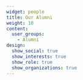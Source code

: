 ```yaml
---
widget: people
title: Our Alumni
weight: 10
content:
  user_groups:
    - Alumni
design:
  show_social: true
  show_interests: true
  show_role: true
  show_organizations: true
---
```

